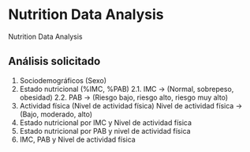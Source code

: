 # Nutrition Data Analysis
Nutrition Data Analysis

## Análisis solicitado
1. Sociodemográficos (Sexo)
2. Estado nutricional (%IMC, %PAB)
2.1. IMC -> (Normal, sobrepeso, obesidad)
2.2. PAB -> (Riesgo bajo, riesgo alto, riesgo muy alto)
3. Actividad física (Nivel de actividad física)
Nivel de actividad física -> (Bajo, moderado, alto)
4. Estado nutricional por IMC y Nivel de actividad física
5. Estado nutricional por PAB y nivel de actividad física
6. IMC, PAB y Nivel de actividad física